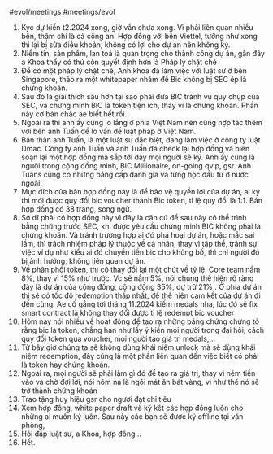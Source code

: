 #evol/meetings 
#meetings/evol

1. Kyc dự kiến t2.2024 xong, giờ vẫn chưa xong. Vì phải liên quan nhiều bên, thậm chí là cả công an. Hợp đồng với bên Viettel, tưởng như xong thì lại bị sửa điều khoản, không có lợi cho dự án nên không ký.
2. Niềm tin, sản phẩm, lan toả là quan trọng cho thành công dự án, gần đây a Khoa thấy có thứ còn quyết định hơn là Pháp lý chặt chẽ
3. Để có một pháp lý chặt chẽ, Anh khoa đã làm việc với luật sư ở bên Singapore, thảo ra một whitepaper nhằm để Bic không bị SEC ép là chứng khoán.
4. Sau đó là giải thích sâu hơn tại sao phải đưa BIC tránh vụ quy chụp của SEC, và chứng minh BIC là token tiện ích, thay vì là chứng khoán. Phần này cơ bản chắc ae biết hết rồi.
5. Ngoài ra thì anh ấy cũng lo lắng ở phía Việt Nam nên cũng hợp tác thêm với bên anh Tuấn để lo vấn đề luật pháp ở Việt Nam.
6. Bản thân anh Tuấn, là một luật sư đặc biệt, đang làm việc ở công ty luật Dmac. Công ty anh Tuấn và anh Tuấn đã check lại hợp đồng và biên soạn lại một hợp đồng mà sắp tới đây mọi người sẽ ký. Anh ấy cũng là người trong cộng đồng mình, BIC Millionaire, on-going qvip, gsr. Anh Tuâns cũng có những bằng cấp danh giá và từng học đầu tư ở nước ngoài.
7. Mục đích của bản hợp đồng này là để bảo vệ quyền lợi của dự án, ai ký thì mới được quy đổi bic voucher thành Bic token, tỉ lệ quy đổi là 1:1. Bản hợp đồng có 38 trang, song ngữ.
8. Sở dĩ phải có hợp đồng này vì đây là căn cứ để sau này có thể trình bằng chứng trước SEC, khi được yêu cầu chứng minh BIC không phải là chứng khoán. Và tránh trường hợp ai đó phá hoại dự án, hoặc mắc sai lầm, thì trách nhiệm pháp lý thuộc về cá nhân, thay vì tập thể, tránh sự việc ví dụ như kiểu ai đó chuyển tiền bic cho khủng bố, thì chỉ người đó bị ảnh hưởng, không liên quan dự án.
9. Về phân phối token, thì có thay đổi lại một chút về tỷ lệ. Core team nắm 8%, thay vì 15% như trước. Vc sẽ nắm 5%, nói chung thể hiện rõ ràng đây là dự án của cộng đồng, cộng đồng 35%, dự trữ 21% . Ở phía dự án thì sẽ có tốc độ redemption thấp nhất, để thể hiện cam kết của dự án đi đến cùng. Ae cố gắng tới tháng 11.2024 kiếm medals nha, lúc đó sẽ fix smart contract là không thay đổi được tỉ lệ redempt bic voucher
10. Hôm nay nói nhiều về hoạt động để tạo ra những bằng chứng chứng tỏ rằng bic là token, chẳng hạn như lấy ý kiến mọi người trong đại hội, cách quy đổi token qua voucher, mọi người tạo giá trị medals,…
11. Từ bây giờ chúng ta sẽ không dùng khái niệm unlock mà sẽ dùng khái niệm redemption, đây cũng là một phần liên quan đến việc biết có phải là token hay chứng khoán.
12. Ngoài ra, mọi người sẽ phải làm gì đó để tạo ra giá trị, thay vì ném tiền vào và chờ đợi lời, nói nôm na là ngồi mát ăn bát vàng, vì như thế nó sẽ trở thành chứng khoán
13. Trao tặng huy hiệu gsr cho người đạt chỉ tiêu
14. Xem hợp đồng, white paper draft và ký kết các hợp đồng luôn cho những ai muốn ký luôn. Sau này các bạn sẽ được ký offline tại văn phòng,
15. Hỏi đáp luật sư, a Khoa, hợp đồng…
16. Hết.